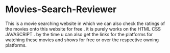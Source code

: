 # Movies-Search-Reviewer
This is a movie searching website in which we can also check the ratings of the movies onto this website for free . it is purely works on the HTML CSS JAVASCRIPT . by the time u can also get the links for the platforms for watching these movies and shows for free or over the respective owning platforms.
